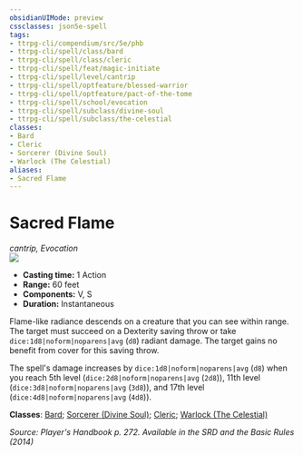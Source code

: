 ```yaml
---
obsidianUIMode: preview
cssclasses: json5e-spell
tags:
- ttrpg-cli/compendium/src/5e/phb
- ttrpg-cli/spell/class/bard
- ttrpg-cli/spell/class/cleric
- ttrpg-cli/spell/feat/magic-initiate
- ttrpg-cli/spell/level/cantrip
- ttrpg-cli/spell/optfeature/blessed-warrior
- ttrpg-cli/spell/optfeature/pact-of-the-tome
- ttrpg-cli/spell/school/evocation
- ttrpg-cli/spell/subclass/divine-soul
- ttrpg-cli/spell/subclass/the-celestial
classes:
- Bard
- Cleric
- Sorcerer (Divine Soul)
- Warlock (The Celestial)
aliases:
- Sacred Flame
---
```

# Sacred Flame
*cantrip, Evocation*  
![](/3-Mechanics/CLI/Compendium/spells/img/sacred-flame.webp#right)

- **Casting time:** 1 Action
- **Range:** 60 feet
- **Components:** V, S
- **Duration:** Instantaneous

Flame-like radiance descends on a creature that you can see within range. The target must succeed on a Dexterity saving throw or take `dice:1d8|noform|noparens|avg` (`d8`) radiant damage. The target gains no benefit from cover for this saving throw.

The spell's damage increases by `dice:1d8|noform|noparens|avg` (`d8`) when you reach 5th level (`dice:2d8|noform|noparens|avg` (`2d8`)), 11th level (`dice:3d8|noform|noparens|avg` (`3d8`)), and 17th level (`dice:4d8|noform|noparens|avg` (`4d8`)).

**Classes**: [Bard](/3-Mechanics/CLI/Compendium/lists/list-spells-classes-bard.md); [Sorcerer (Divine Soul)](/3-Mechanics/CLI/Compendium/lists/list-spells-classes-divine-soul-xge.md "subclass=XGE"); [Cleric](/3-Mechanics/CLI/Compendium/lists/list-spells-classes-cleric.md); [Warlock (The Celestial)](/3-Mechanics/CLI/Compendium/lists/list-spells-classes-the-celestial-xge.md "subclass=XGE")

*Source: Player's Handbook p. 272. Available in the <span title='Systems Reference Document (5.1)'>SRD</span> and the Basic Rules (2014)*